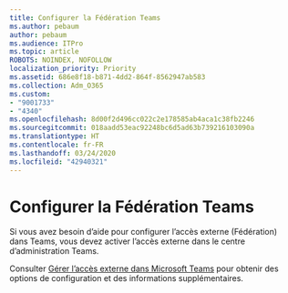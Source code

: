 ```yaml
---
title: Configurer la Fédération Teams
ms.author: pebaum
author: pebaum
ms.audience: ITPro
ms.topic: article
ROBOTS: NOINDEX, NOFOLLOW
localization_priority: Priority
ms.assetid: 686e8f18-b871-4dd2-864f-8562947ab583
ms.collection: Adm_O365
ms.custom:
- "9001733"
- "4340"
ms.openlocfilehash: 8d00f2d496cc022c2e178585ab4aca1c38fb2246
ms.sourcegitcommit: 018aadd53eac92248bc6d5ad63b739216103090a
ms.translationtype: HT
ms.contentlocale: fr-FR
ms.lasthandoff: 03/24/2020
ms.locfileid: "42940321"
---
```

# <a name="set-up-teams-federation"></a>Configurer la Fédération Teams

Si vous avez besoin d’aide pour configurer l’accès externe (Fédération) dans Teams, vous devez activer l’accès externe dans le centre d’administration Teams.

Consulter [Gérer l’accès externe dans Microsoft Teams](https://docs.microsoft.com/microsoftteams/manage-external-access) pour obtenir des options de configuration et des informations supplémentaires.
